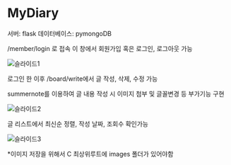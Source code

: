 # MyDiary

서버: flask 데이터베이스: pymongoDB

/member/login 로 접속
이 창에서 회원가입 혹은 로그인, 로그아웃 가능

![슬라이드1](https://user-images.githubusercontent.com/81530929/124283256-a9743d00-db86-11eb-98dd-2c5bf763331b.PNG)


로그인 한 이후 /board/write에서 글 작성, 삭제, 수정 가능

summernote를 이용하여 글 내용 작성 시 이미지 첨부 및 글꼴변경 등 부가기능 구현

![슬라이드2](https://user-images.githubusercontent.com/81530929/124283263-abd69700-db86-11eb-910d-7ac36012b864.PNG)

글 리스트에서 최신순 정렬, 작성 날짜, 조회수 확인가능


![슬라이드3](https://user-images.githubusercontent.com/81530929/124283276-ae38f100-db86-11eb-8af9-b62d03d89de8.PNG)


*이미지 저장을 위해서 C 최상위루트에 images 폴더가 있어야함
